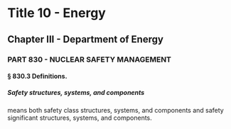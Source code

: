 
# Title 10 - Energy
## Chapter III - Department of Energy
### PART 830 - NUCLEAR SAFETY MANAGEMENT
#### § 830.3 Definitions.
##### Safety structures, systems, and components

means both safety class structures, systems, and components and safety significant structures, systems, and components.
